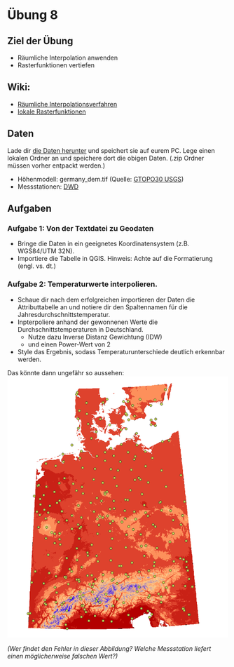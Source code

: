 # Übung 8
## Ziel der Übung
* Räumliche Interpolation anwenden
* Rasterfunktionen vertiefen

## Wiki:
* [Räumliche Interpolationsverfahren](https://courses.gistools.geog.uni-heidelberg.de/giscience/gis-einfuehrung/wikis/qgis-Räumliche-Interpolationsverfahren) 
* [lokale Rasterfunktionen](https://courses.gistools.geog.uni-heidelberg.de/giscience/gis-einfuehrung/wikis/qgis-Konvertierung)


## Daten
Lade dir [die Daten herunter](exercise_08_data_new.zip) und speichert sie auf eurem PC. Lege einen lokalen Ordner an und speichere dort die obigen Daten. (.zip Ordner müssen vorher entpackt werden.)
* Höhenmodell: germany_dem.tif (Quelle: [GTOPO30 USGS](https://www.usgs.gov/centers/eros/science/usgs-eros-archive-digital-elevation-global-30-arc-second-elevation-gtopo30?qt-science_center_objects=0#qt-science_center_objects))
* Messstationen: [DWD]([https://www.geo.fu-berlin.de/en/v/soga/Geodata-analysis/geostatistics/Data-sets-used/DWD-weather-data-Germany/index.html](https://www.dwd.de/DE/leistungen/cdc/climate-data-center.html;jsessionid=19070115479E2AED22A5D5D622F8CA58.live31083?nn=17626))

## Aufgaben
### Aufgabe 1: Von der Textdatei zu Geodaten
* Bringe die Daten in ein geeignetes Koordinatensystem (z.B. WGS84/UTM 32N).
* Importiere die Tabelle in QGIS. Hinweis: Achte auf die Formatierung (engl. vs. dt.)


### Aufgabe 2: Temperaturwerte interpolieren.
* Schaue dir nach dem erfolgreichen importieren der Daten die Attributtabelle an und notiere dir den Spaltennamen für die Jahresdurchschnittstemperatur.
* Inpterpoliere anhand der gewonnenen Werte die Durchschnittstemperaturen in Deutschland.
  * Nutze dazu Inverse Distanz Gewichtung (IDW)
  * und einen Power-Wert von 2 
* Style das Ergebnis, sodass Temperaturunterschiede deutlich erkennbar werden.

Das könnte dann ungefähr so aussehen:
![temperatur_idw_pow2](temperatur_idw_pow2.PNG)

*(Wer findet den Fehler in dieser Abbildung? Welche Messstation liefert einen möglicherweise falschen Wert?)*

